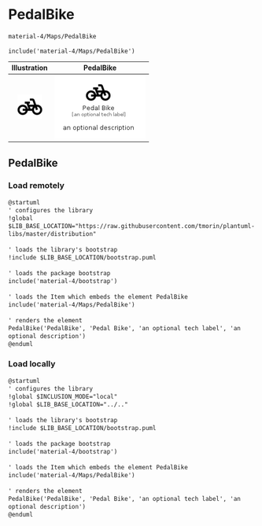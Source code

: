 # PedalBike


```text
material-4/Maps/PedalBike
```

```text
include('material-4/Maps/PedalBike')
```



| Illustration | PedalBike |
| :---: | :---: |
| ![illustration for Illustration](../../material-4/Maps/PedalBike.png) | ![illustration for PedalBike](../../material-4/Maps/PedalBike.Local.png) |




## PedalBike

### Load remotely
```plantuml
@startuml
' configures the library
!global $LIB_BASE_LOCATION="https://raw.githubusercontent.com/tmorin/plantuml-libs/master/distribution"

' loads the library's bootstrap
!include $LIB_BASE_LOCATION/bootstrap.puml

' loads the package bootstrap
include('material-4/bootstrap')

' loads the Item which embeds the element PedalBike
include('material-4/Maps/PedalBike')

' renders the element
PedalBike('PedalBike', 'Pedal Bike', 'an optional tech label', 'an optional description')
@enduml
```

### Load locally
```plantuml
@startuml
' configures the library
!global $INCLUSION_MODE="local"
!global $LIB_BASE_LOCATION="../.."

' loads the library's bootstrap
!include $LIB_BASE_LOCATION/bootstrap.puml

' loads the package bootstrap
include('material-4/bootstrap')

' loads the Item which embeds the element PedalBike
include('material-4/Maps/PedalBike')

' renders the element
PedalBike('PedalBike', 'Pedal Bike', 'an optional tech label', 'an optional description')
@enduml
```

